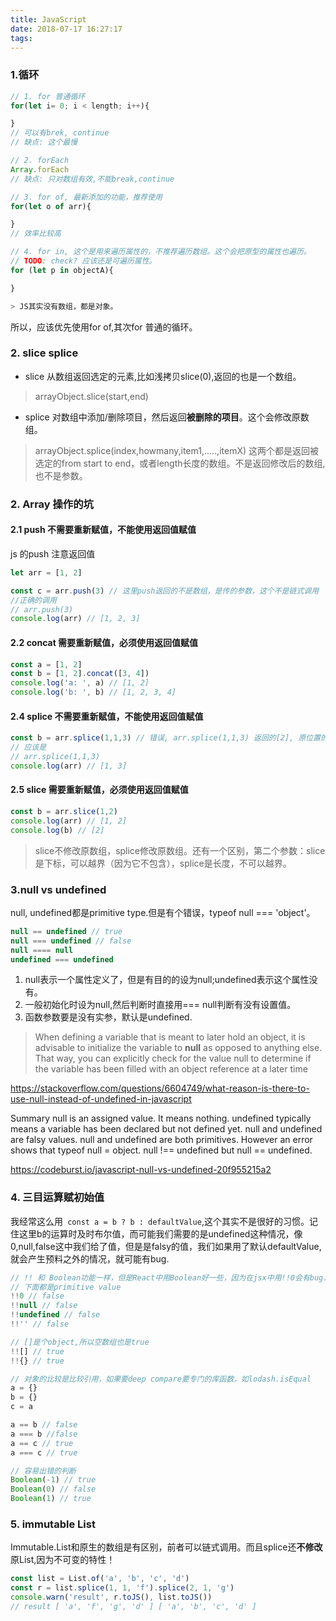 ```yaml
---
title: JavaScript
date: 2018-07-17 16:27:17
tags:
---
```

### 1.循环
``` js
// 1. for 普通循环
for(let i= 0; i < length; i++){

}
// 可以有brek, continue
// 缺点: 这个最慢

// 2. forEach
Array.forEach
// 缺点: 只对数组有效,不能break,continue

// 3. for of, 最新添加的功能，推荐使用
for(let o of arr){

}
// 效率比较高

// 4. for in, 这个是用来遍历属性的，不推荐遍历数组。这个会把原型的属性也遍历。
// TODO: check? 应该还是可遍历属性。
for (let p in objectA){

}

> JS其实没有数组，都是对象。
```
所以，应该优先使用for of,其次for 普通的循环。
<!-- more -->

### 2. slice splice
- slice 从数组返回选定的元素,比如浅拷贝slice(0),返回的也是一个数组。
>arrayObject.slice(start,end)
- splice 对数组中添加/删除项目，然后返回**被删除的项目**。这个会修改原数组。
>arrayObject.splice(index,howmany,item1,.....,itemX)
> 这两个都是返回被选定的from start to end，或者length长度的数组。不是返回修改后的数组,也不是参数。

### 2. Array 操作的坑

#### 2.1 push 不需要重新赋值，不能使用返回值赋值
js 的push 注意返回值
```js
let arr = [1, 2]

const c = arr.push(3) // 这里push返回的不是数组，是传的参数，这个不是链式调用
//正确的调用
// arr.push(3)
console.log(arr) // [1, 2, 3]
```

#### 2.2 concat 需要重新赋值，必须使用返回值赋值
```js
const a = [1, 2]
const b = [1, 2].concat([3, 4]) 
console.log('a: ', a) // [1, 2]
console.log('b: ', b) // [1, 2, 3, 4]
```

#### 2.4 splice 不需要重新赋值，不能使用返回值赋值
```js
const b = arr.splice(1,1,3) // 错误, arr.splice(1,1,3) 返回的[2], 原位置的值
// 应该是
// arr.splice(1,1,3)
console.log(arr) // [1, 3]
```

#### 2.5 slice 需要重新赋值，必须使用返回值赋值
```js
const b = arr.slice(1,2) 
console.log(arr) // [1, 2] 
console.log(b) // [2]
```
> slice不修改原数组，splice修改原数组。还有一个区别，第二个参数：slice是下标，可以越界（因为它不包含），splice是长度，不可以越界。

### 3.null vs undefined
null, undefined都是primitive type.但是有个错误，typeof null === 'object'。

``` js
null == undefined // true
null === undefined // false
null ==== null
undefined === undefined
```

1. null表示一个属性定义了，但是有目的的设为null;undefined表示这个属性没有。
2. 一般初始化时设为null,然后判断时直接用=== null判断有没有设置值。
3. 函数参数要是没有实参，默认是undefined.
> When defining a variable that is meant to later hold an object, it is advisable to initialize the variable to **null** as opposed to anything else. That way, you can explicitly check for the value null to determine if the variable has been filled with an object reference at a later time

https://stackoverflow.com/questions/6604749/what-reason-is-there-to-use-null-instead-of-undefined-in-javascript

Summary
null is an assigned value. It means nothing.
undefined typically means a variable has been declared but not defined yet.
null and undefined are falsy values.
null and undefined are both primitives. However an error shows that typeof null = object.
null !== undefined but null == undefined.

https://codeburst.io/javascript-null-vs-undefined-20f955215a2

### 4. 三目运算赋初始值
我经常这么用` const a = b ? b : defaultValue`,这个其实不是很好的习惯。记住这里b的运算时及时布尔值，而可能我们需要的是undefined这种情况，像0,null,false这中我们给了值，但是是falsy的值，我们如果用了默认defaultValue,就会产生预料之外的情况，就可能有bug.
``` js
// !! 和 Boolean功能一样，但是React中用Boolean好一些，因为在jsx中用!!0会有bug.
// 下面都是primitive value
!!0 // false
!!null // false
!!undefined // false
!!'' // false

// []是个object,所以空数组也是true
!![] // true
!!{} // true

// 对象的比较是比较引用，如果要deep compare要专门的库函数，如lodash.isEqual
a = {}
b = {}
c = a

a == b // false
a === b //false
a == c // true
a === c // true

// 容易出错的判断
Boolean(-1) // true
Boolean(0) // false
Boolean(1) // true
```

### 5. immutable List
Immutable.List和原生的数组是有区别，前者可以链式调用。而且splice还**不修改**原List,因为不可变的特性！
```js
const list = List.of('a', 'b', 'c', 'd')
const r = list.splice(1, 1, 'f').splice(2, 1, 'g')
console.warn('result', r.toJS(), list.toJS())
// result [ 'a', 'f', 'g', 'd' ] [ 'a', 'b', 'c', 'd' ]
```